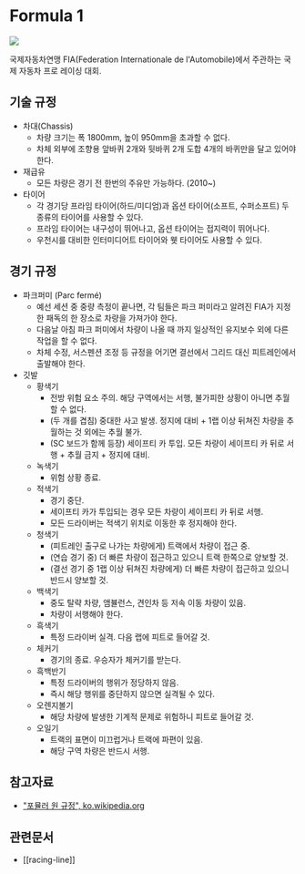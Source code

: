 # Formula 1

![](https://user-images.githubusercontent.com/6410412/72680839-d1422300-3b01-11ea-9172-c67ab4b732b1.png)

국제자동차연맹 FIA(Federation Internationale de l'Automobile)에서 주관하는 국제 자동차 프로 레이싱 대회.

## 기술 규정

* 차대(Chassis)
  * 차량 크기는 폭 1800mm, 높이 950mm을 초과할 수 없다.
  * 차체 외부에 조향용 앞바퀴 2개와 뒷바퀴 2개 도합 4개의 바퀴만을 달고 있어야 한다.
* 재급유
  * 모든 차량은 경기 전 한번의 주유만 가능하다. (2010~)
* 타이어
  * 각 경기당 프라임 타이어(하드/미디엄)과 옵션 타이어(소프트, 수퍼소프트) 두 종류의 타이어를 사용할 수 있다.
  * 프라임 타이어는 내구성이 뛰어나고, 옵션 타이어는 접지력이 뛰어나다.
  * 우천시를 대비한 인터미디어트 타이어와 웻 타이어도 사용할 수 있다.

## 경기 규정

* 파크퍼미 (Parc fermé)
  * 예선 세션 중 중량 측정이 끝나면, 각 팀들은 파크 퍼미라고 알려진 FIA가 지정한 패독의 한 장소로 차량을 가져가야 한다.
  * 다음날 아침 파크 퍼미에서 차량이 나올 때 까지 일상적인 유지보수 외에 다른 작업을 할 수 없다.
  * 차체 수정, 서스펜션 조정 등 규정을 어기면 결선에서 그리드 대신 피트레인에서 출발해야 한다.
* 깃발
  * 황색기
    * 전방 위험 요소 주의. 해당 구역에서는 서행, 불가피한 상황이 아니면 추월할 수 없다.
    * (두 개를 겹침) 중대한 사고 발생. 정지에 대비 + 1랩 이상 뒤쳐진 차량을 추월하는 것 외에는 추월 불가.
    * (SC 보드가 함께 등장) 세이프티 카 투입. 모든 차량이 세이프티 카 뒤로 서행 + 추월 금지 + 정지에 대비.
  * 녹색기
    * 위험 상황 종료.
  * 적색기
    * 경기 중단.
    * 세이프티 카가 투입되는 경우 모든 차량이 세이프티 카 뒤로 서행.
    * 모든 드라이버는 적색기 위치로 이동한 후 정지해야 한다.
  * 청색기
    * (피트레인 출구로 나가는 차량에게) 트랙에서 차량이 접근 중.
    * (연습 경기 중) 더 빠른 차량이 접근하고 있으니 트랙 한쪽으로 양보할 것.
    * (결선 경기 중 1랩 이상 뒤쳐진 차량에게) 더 빠른 차량이 접근하고 있으니 반드시 양보할 것.
  * 백색기
    * 중도 탈략 차량, 앰뷸런스, 견인차 등 저속 이동 차량이 있음.
    * 차량이 서행해야 한다.
  * 흑색기
    * 특정 드라이버 실격. 다음 랩에 피트로 들어갈 것.
  * 체커기
    * 경기의 종료. 우승자가 체커기를 받는다.
  * 흑백반기
    * 특정 드라이버의 행위가 정당하지 않음.
    * 즉시 해당 행위를 중단하지 않으면 실격될 수 있다.
  * 오렌지볼기
    * 해당 차량에 발생한 기계적 문제로 위험하니 피트로 들어갈 것.
  * 오일기
    * 트랙의 표면이 미끄럽거나 트랙에 파편이 있음.
    * 해당 구역 차량은 반드시 서행.

## 참고자료

* ["포뮬러 원 규정", ko.wikipedia.org](https://ko.wikipedia.org/wiki/%ED%8F%AC%EB%AE%AC%EB%9F%AC_%EC%9B%90_%EA%B7%9C%EC%A0%95)

## 관련문서

- [[racing-line]]
